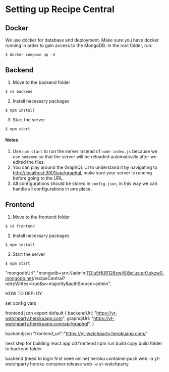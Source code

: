 # Setting up Recipe Central

## Docker
We use docker for database and deployment. Make sure you have docker running in order to gain access to the MongoDB. In the root folder, run:
```
$ docker compose up -d
```

## Backend
1. Move to the backend folder
```
$ cd backend
```
2. Install necessary packages
```
$ npm install
```
3. Start the server
```
$ npm start
```

#### Notes
1. Use `npm start` to run the server instead of `node index.js` because we use `nodemon` so that the server will be reloaded automatically after we edited the files.
2. You can play around the GraphQL UI to understand it by navigating to [http://localhost:3001/api/graphql](http://localhost:3001/api/graphql), make sure your server is running before going to the URL.
3. All configurations should be stored in `config.json`, in this way we can handle all configurations in one place.

## Frontend
1. Move to the frontend folder
```
$ cd frontend
```
2. Install necessary packages
```
$ npm install
```
3. Start the server
```
$ npm start
```
  "mongodbUrl":"mongodb+srv://admin:TDIu5HUR126xwjIV@cluster0.xkzw0.mongodb.net/recipeCentral?retryWrites=true&w=majority&authSource=admin",


HOW TO DEPLOY

set config vars

frontend json
export default {
  backendUrl: "https://yt-watchparty.herokuapp.com",
  graphqlUrl: "https://yt-watchparty.herokuapp.com/api/graphql",
}

backendjson
"frontend_url":"https://yt-watchparty.herokuapp.com/"

next step for building react app
cd frontend 
npm run build
copy build folder to backend folder

backend
(need to login first seee online)
heroku container:push web -a yt-watchparty
heroku container:release web -a yt-watchparty


